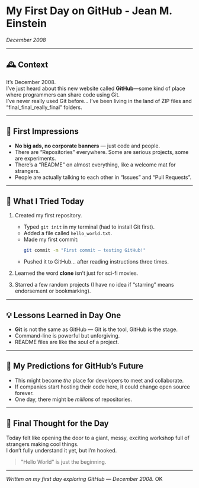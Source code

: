 # My First Day on GitHub - Jean M. Einstein 
*December 2008*

---

## 🕰️ Context  
It’s December 2008.  
I’ve just heard about this new website called **GitHub**—some kind of place where programmers can share code using Git.  
I’ve never really used Git before… I’ve been living in the land of ZIP files and “final_final_really_final” folders.  

---

## 🚀 First Impressions  
- **No big ads, no corporate banners** — just code and people.  
- There are “Repositories” everywhere. Some are serious projects, some are experiments.  
- There’s a “README” on almost everything, like a welcome mat for strangers.  
- People are actually talking to each other in “Issues” and “Pull Requests”.  

---

## 🧪 What I Tried Today  
1. Created my first repository.  
   - Typed `git init` in my terminal (had to install Git first).  
   - Added a file called `hello_world.txt`.  
   - Made my first commit:  
     ```bash
     git commit -m "First commit — testing GitHub!"
     ```
   - Pushed it to GitHub… after reading instructions three times.

2. Learned the word **clone** isn’t just for sci-fi movies.  
3. Starred a few random projects (I have no idea if “starring” means endorsement or bookmarking).  

---

## 💡 Lessons Learned in Day One
- **Git** is not the same as GitHub — Git is the tool, GitHub is the stage.  
- Command-line is powerful but unforgiving.  
- README files are like the soul of a project.  

---

## 🔮 My Predictions for GitHub’s Future  
- This might become *the* place for developers to meet and collaborate.  
- If companies start hosting their code here, it could change open source forever.  
- One day, there might be *millions* of repositories.  

---

## 📝 Final Thought for the Day  
Today felt like opening the door to a giant, messy, exciting workshop full of strangers making cool things.  
I don’t fully understand it yet, but I’m hooked.  

> "Hello World" is just the beginning.

---
*Written on my first day exploring GitHub — December 2008.* OK
